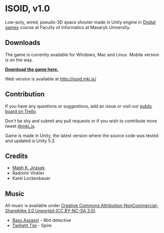 # ISOID, v1.0

Low-poly, wired, pseudo-3D space shooter made in Unity engine in [Digital games](http://is.muni.cz/predmet/fi/podzim2014/PV255) course at Faculty of Informatics at Masaryk University.

## Downloads

The game is currently available for Windows, Mac and Linux. Mobile version is on the way.

[**Download the game here.**](http://github.com/mkj-is/isoid/releases/tag/v1.0)

Web version is available at <http://isoid.mkj.is/>

## Contribution

If you have any questions or suggestions, add an issue or visit our [public board on Trello](http://j.mp/isoid-trello).

Don't be shy and submit any pull requests or if you wish to contribute more tweet [@mkj_is](http://twitter.com/mkj_is).

Game is made in Unity, the latest version where the source code was tested and updated is Unity 5.3.

## Credits

- [Matěj K. Jirásek](http://mkj.is)
- Radomír Vinkler
- Karel Lockenbauer

## Music

All music is available under [Creative Commons Attribution-NonCommercial-ShareAlike 3.0 Unported (CC BY-NC-SA 3.0)](http://creativecommons.org/licenses/by-nc-sa/3.0/legalcode).

- [Bass Assasin](http://fwonk.bandcamp.com/album/fw081-peony-lantern-split-ep) - 8bit detective
- [Twilight Tipi](http://byrdthompson.bandcamp.com/album/twilight-tipi) - Spire
